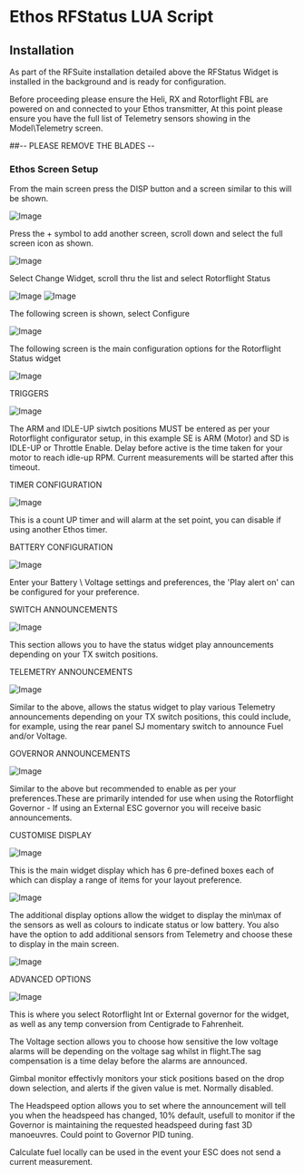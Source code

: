 # Ethos RFStatus LUA Script

## Installation

As part of the RFSuite installation detailed above the RFStatus Widget is installed in the background and is ready for configuration.

Before proceeding please ensure the Heli, RX and Rotorflight FBL are powered on and connected to your Ethos transmitter, At this point please ensure you have the full list of Telemetry sensors showing in the Model\Telemetry screen. 

##-- PLEASE REMOVE THE BLADES --


### Ethos Screen Setup

From the main screen press the DISP button and a screen similar to this will be shown.

![Image](https://github.com/jimmy6616/Ethos-RFStatus/blob/IMG/Main_Screen_2.jpg)

Press the + symbol to add another screen, scroll down and select the full screen icon as shown.

![Image](https://github.com/jimmy6616/Ethos-RFStatus/blob/IMG/Main_Screen_3.jpg)

Select Change Widget, scroll thru the list and select Rotorflight Status

![Image](https://github.com/jimmy6616/Ethos-RFStatus/blob/IMG/Main_Screen_4.jpg)
![Image](https://github.com/jimmy6616/Ethos-RFStatus/blob/IMG/Main_Screen_5.jpg)

The following screen is shown, select Configure

![Image](https://github.com/jimmy6616/Ethos-RFStatus/blob/IMG/Main_Screen_6.jpg)

The following screen is the main configuration options for the Rotorflight Status widget

![Image](https://github.com/jimmy6616/Ethos-RFStatus/blob/IMG/Main_Screen_7.jpg)

TRIGGERS

![Image](https://github.com/jimmy6616/Ethos-RFStatus/blob/IMG/Main_Screen_8.jpg)

The ARM and IDLE-UP siwtch positions MUST be entered as per your Rotorflight configurator setup, in this example SE is ARM (Motor) and SD is IDLE-UP or Throttle Enable. Delay before active is the time taken for your motor to reach idle-up RPM. Current measurements will be started after this timeout.

TIMER CONFIGURATION

![Image](https://github.com/jimmy6616/Ethos-RFStatus/blob/IMG/Main_Screen_9.jpg)

This is a count UP timer and will alarm at the set point, you can disable if using another Ethos timer.

BATTERY CONFIGURATION

![Image](https://github.com/jimmy6616/Ethos-RFStatus/blob/IMG/Main_Screen_10.jpg)

Enter your Battery \ Voltage settings and preferences, the 'Play alert on' can be configured for your preference.

SWITCH ANNOUNCEMENTS

![Image](https://github.com/jimmy6616/Ethos-RFStatus/blob/IMG/Main_Screen_11.jpg)

This section allows you to have the status widget play announcements depending on your TX switch positions.

TELEMETRY ANNOUNCEMENTS

![Image](https://github.com/jimmy6616/Ethos-RFStatus/blob/IMG/Main_Screen_12.jpg)

Similar to the above, allows the status widget to play various Telemetry announcements depending on your TX switch positions, this could include, for example, using the rear panel SJ momentary switch to announce Fuel and/or Voltage.


GOVERNOR ANNOUNCEMENTS

![Image](https://github.com/jimmy6616/Ethos-RFStatus/blob/IMG/Main_Screen_13.jpg)

Similar to the above but recommended to enable as per your preferences.These are primarily intended for use when using the Rotorflight Governor - If using an External ESC governor you will receive basic announcements.

CUSTOMISE DISPLAY

![Image](https://github.com/jimmy6616/Ethos-RFStatus/blob/IMG/Display.jpg)

This is the main widget display which has 6 pre-defined boxes each of which can display a range of items for your layout preference.

![Image](https://github.com/jimmy6616/Ethos-RFStatus/blob/IMG/RFStatus.jpg)

The additional display options allow the widget to display the min\max of the sensors as well as colours to indicate status or low battery. You also have the option to add additional sensors from Telemetry and choose these to display in the main screen.

![Image](https://github.com/jimmy6616/Ethos-RFStatus/blob/IMG/Display2.jpg)

ADVANCED OPTIONS

![Image](https://github.com/jimmy6616/Ethos-RFStatus/blob/IMG/Advanced.jpg)

This is where you select Rotorflight Int or External governor for the widget, as well as any temp conversion from Centigrade to Fahrenheit.

The Voltage section allows you to choose how sensitive the low voltage alarms will be depending on the voltage sag whilst in flight.The sag compensation is a time delay before the alarms are announced.

Gimbal monitor effectivly monitors your stick positions based on the drop down selection, and alerts if the given value is met. Normally disabled.

The Headspeed option allows you to set where the announcement will tell you when the headspeed has changed, 10% default, usefull to monitor if the Governor is maintaining the requested headspeed during fast 3D manoeuvres. Could point to Governor PID tuning.

Calculate fuel locally can be used in the event your ESC does not send a current measurement.



